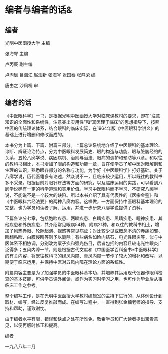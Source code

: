 # 编者与编者的话&

## 编者

光明中医函授大学  主编

张海岑 主编

卢丙辰  副主编

卢丙辰 吕海江 赵法新 张海岑 张国泰 张静荣  编

唐由之 沙凤桐  审

## 编者的话

《中医眼科学》一书，是根据光明中医函授大学对临床课教材的要求，即在“注意知识的全面性和系统性，注意突出实用性”和“寓医理于临床”的思想指导下，按照中医的传统理论体系，结合眼科的临床实际，在1964年版《中医眼科学讲义》的基础上进行增删和修改而成的。

本书分为上篇、下篇、附篇三部分。上篇总论系统地介绍了中医眼科的基本理论、诊断、辨证论治特点，分为中医眼科发展简史、眼的构造与功能、眼与脏腑经络的关系、五轮八廓学说、病因病机、治则与治法、眼病的调护和预防等八章。和以往的教科书相比，本书增加了眼的构造和功能一章，旨在使学员了解中医对眼解剖和生理的认识，熟悉眼各部分的名称与功能，为学好《中医眼科学》打好基础。关于八廓学说，历代医籍多有论述，然众说不一，且临床较少运用，所以既往的教科书多不采录。根据目前对眼针疗法等方面的研究，以及临床运用的实践，可以看到八廓学说确有一定的科学道理和实用价值。学习中医眼科而不学习、不研究八廓学说，不能说不是一个较大的缺陷。所以本书介绍了具有代表性的《医宗金鉴》和《中医眼科六经法要》的两种八廓内容。这样做，一方面保持中医眼科基本理论的完整，也为学员和读者了解、运用，并进一步研究八廓学说提供了资料。

下篇各论分七章，包括胞睑疾患、两眦疾患、白睛疾患、黑睛疾患、瞳神疾患、其他疾患和外伤疾患，共介绍常见眼病54种，附病21种。和以往的教科书相比，增加了风热赤眼、轮际起泡、视惑等常见病证；对比较少见或概念不清的赤痛如邪、睥翻粘睑、白膜侵睛等则予以删除；有些病名如睑内结石，电光性眼炎等，似与中医体系不相协调，分别改为粟子疾和强光伤目，后者包括的内容且较电光性眼炎广泛得多；五风内障一节，则是根据古代文献和《中国医学百科全书•中医眼科学》的有关内容，将既往教科书的绿风内障、青风内障一节作了较大的增补和改写，以期便于临床运用，并保持中医对五风内障在理论方面的系统性。

附篇内容主要是为了加强学员的中医眼科基本功，并培养其运用现代仪器作眼科检查的基本技能，可供学员课外阅读，或作为实习时学习之用，也可作为毕业后从事临床工作之参考。

整个编写工作，是在光明中医函授大学教材编辑室的主持下进行的，从体例设计到取材、编写，经过反复推敲而成。在编写过程中，一直得到张金楠老师的指导、支持和帮助，谨致谢忱。

由于编者水平有限，错误和缺点之处在所难免，敬希学员和广大读者提出宝贵意见，以便再版时修正和提高。

编者

一九八八年二月